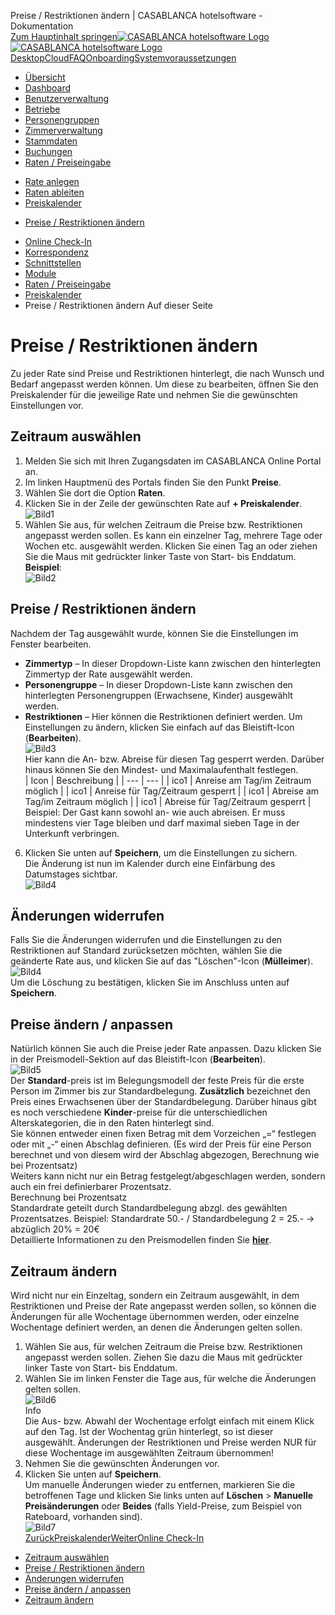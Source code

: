 Preise / Restriktionen ändern | CASABLANCA hotelsoftware - Dokumentation  
[Zum Hauptinhalt springen](https://docs.casablanca.at/cloud/raten/preiskalender/restrictions/#__docusaurus_skipToContent_fallback)[![CASABLANCA hotelsoftware Logo](https://docs.casablanca.at/img/logo.png) ![CASABLANCA hotelsoftware Logo](https://docs.casablanca.at/img/Casablanca_LOGO_2022_neg.png)](https://docs.casablanca.at/) [Desktop](https://docs.casablanca.at/desktop/desktop/)[Cloud](https://docs.casablanca.at/cloud/cloud_systems/)[FAQ](https://docs.casablanca.at/faq)[Onboarding](https://docs.casablanca.at/onboarding/fiscalization)[Systemvoraussetzungen](https://docs.casablanca.at/system_requirements)  
* [Übersicht](https://docs.casablanca.at/cloud/cloud_systems/)
* [Dashboard](https://docs.casablanca.at/cloud/dashboard/)
* [Benutzerverwaltung](https://docs.casablanca.at/cloud/user_management/)
* [Betriebe](https://docs.casablanca.at/cloud/company/)
* [Personengruppen](https://docs.casablanca.at/cloud/person_groups/)
* [Zimmerverwaltung](https://docs.casablanca.at/cloud/rooms/)
* [Stammdaten](https://docs.casablanca.at/cloud/main_data/)
* [Buchungen](https://docs.casablanca.at/cloud/bookings/)
* [Raten / Preiseingabe](https://docs.casablanca.at/cloud/raten/)
+ [Rate anlegen](https://docs.casablanca.at/cloud/raten/rates/)
+ [Raten ableiten](https://docs.casablanca.at/cloud/raten/ableitung/)
+ [Preiskalender](https://docs.casablanca.at/cloud/raten/preiskalender/)
- [Preise / Restriktionen ändern](https://docs.casablanca.at/cloud/raten/preiskalender/restrictions)
* [Online Check-In](https://docs.casablanca.at/cloud/online_checkin/)
* [Korrespondenz](https://docs.casablanca.at/cloud/online_corr/)
* [Schnittstellen](https://docs.casablanca.at/cloud/interfaces/)
* [Module](https://docs.casablanca.at/cloud/module/)  
* [Raten / Preiseingabe](https://docs.casablanca.at/cloud/raten/)
* [Preiskalender](https://docs.casablanca.at/cloud/raten/preiskalender/)
* Preise / Restriktionen ändern
Auf dieser Seite

# Preise / Restriktionen ändern  
Zu jeder Rate sind Preise und Restriktionen hinterlegt, die nach Wunsch und Bedarf angepasst werden können. Um diese zu bearbeiten, öffnen Sie den Preiskalender für die jeweilige Rate und nehmen Sie die gewünschten Einstellungen vor.

## Zeitraum auswählen[](https://docs.casablanca.at/cloud/raten/preiskalender/restrictions/#zeitraum-auswählen "Direkter Link zu Zeitraum auswählen")  
1. Melden Sie sich mit Ihren Zugangsdaten im CASABLANCA Online Portal an.
2. Im linken Hauptmenü des Portals finden Sie den Punkt **Preise**.
3. Wählen Sie dort die Option **Raten**.
4. Klicken Sie in der Zeile der gewünschten Rate auf **+ Preiskalender**.  
![Bild1](https://docs.casablanca.at/assets/images/preiskalender-74dc7cebb1db1c5948c7ce83d020c8ee.png "Preiskalender")  
5. Wählen Sie aus, für welchen Zeitraum die Preise bzw. Restriktionen angepasst werden sollen. Es kann ein einzelner Tag, mehrere Tage oder Wochen etc. ausgewählt werden.
Klicken Sie einen Tag an oder ziehen Sie die Maus mit gedrückter linker Taste von Start- bis Enddatum.  
**Beispiel**:  
![Bild2](https://docs.casablanca.at/assets/images/preiskalender_tag-82cdace435f960303f4b365aaa75a820.png "Preiskalender")

## Preise / Restriktionen ändern[](https://docs.casablanca.at/cloud/raten/preiskalender/restrictions/#preise--restriktionen-ändern "Direkter Link zu Preise / Restriktionen ändern")  
Nachdem der Tag ausgewählt wurde, können Sie die Einstellungen im Fenster bearbeiten.  
* **Zimmertyp** – In dieser Dropdown-Liste kann zwischen den hinterlegten Zimmertyp der Rate ausgewählt werden.
* **Personengruppe** – In dieser Dropdown-Liste kann zwischen den hinterlegten Personengruppen (Erwachsene, Kinder) ausgewählt werden.
* **Restriktionen** – Hier können die Restriktionen definiert werden. Um Einstellungen zu ändern, klicken Sie einfach auf das Bleistift-Icon (**Bearbeiten**).  
![Bild3](https://docs.casablanca.at/assets/images/preiskalender_restriktionen-9e391cfd5ffef1ab907659f262f3c109.png "Preiskalender Restriktionen")  
Hier kann die An- bzw. Abreise für diesen Tag gesperrt werden. Darüber hinaus können Sie den Mindest- und Maximalaufenthalt festlegen.  
| Icon | Beschreibung |
| --- | --- |
| ico1 | Anreise am Tag/im Zeitraum möglich |
| ico1 | Anreise für Tag/Zeitraum gesperrt |
| ico1 | Abreise am Tag/im Zeitraum möglich |
| ico1 | Abreise für Tag/Zeitraum gesperrt |  
Beispiel: Der Gast kann sowohl an- wie auch abreisen. Er muss mindestens vier Tage bleiben und darf maximal sieben Tage in der Unterkunft verbringen.  
6. Klicken Sie unten auf **Speichern**, um die Einstellungen zu sichern.  
Die Änderung ist nun im Kalender durch eine Einfärbung des Datumstages sichtbar.  
![Bild4](https://docs.casablanca.at/assets/images/preiskalender_aenderung-91b1cc6bdf02561d45a4a112d0013201.png "Preiskalender Änderung")

## Änderungen widerrufen[](https://docs.casablanca.at/cloud/raten/preiskalender/restrictions/#änderungen-widerrufen "Direkter Link zu Änderungen widerrufen")  
Falls Sie die Änderungen widerrufen und die Einstellungen zu den Restriktionen auf Standard zurücksetzen möchten, wählen Sie die geänderte Rate aus, und klicken Sie auf das "Löschen"-Icon (**Mülleimer**).  
![Bild4](https://docs.casablanca.at/assets/images/restriktionen_loeschen-01e5f4ad164dd101ea8cd67560cf72e7.png "Restriktionen löschen")  
Um die Löschung zu bestätigen, klicken Sie im Anschluss unten auf **Speichern**.

## Preise ändern / anpassen[](https://docs.casablanca.at/cloud/raten/preiskalender/restrictions/#preise-ändern--anpassen "Direkter Link zu Preise ändern / anpassen")  
Natürlich können Sie auch die Preise jeder Rate anpassen. Dazu klicken Sie in der Preismodell-Sektion auf das Bleistift-Icon (**Bearbeiten**).  
![Bild5](https://docs.casablanca.at/assets/images/preise_aendern-da9549bad6d7b427b5d8a94d449ea084.png "Preise ändern")  
Der **Standard**-preis ist im Belegungsmodell der feste Preis für die erste Person im Zimmer bis zur Standardbelegung. **Zusätzlich** bezeichnet den Preis eines Erwachsenen über der Standardbelegung. Darüber hinaus gibt es noch verschiedene **Kinder**-preise für die unterschiedlichen Alterskategorien, die in den Raten hinterlegt sind.  
Sie können entweder einen fixen Betrag mit dem Vorzeichen „=“ festlegen oder mit „-“ einen Abschlag definieren. (Es wird der Preis für eine Person berechnet und von diesem wird der Abschlag abgezogen, Berechnung wie bei Prozentsatz)  
Weiters kann nicht nur ein Betrag festgelegt/abgeschlagen werden, sondern auch ein frei definierbarer Prozentsatz.  
Berechnung bei Prozentsatz  
Standardrate geteilt durch Standardbelegung abzgl. des gewählten Prozentsatzes.
Beispiel: Standardrate 50.- / Standardbelegung 2 = 25.- -> abzüglich 20% = 20€  
Detaillierte Informationen zu den Preismodellen finden Sie **[hier](https://docs.casablanca.at/cloud/raten/rates/models)**.

## Zeitraum ändern[](https://docs.casablanca.at/cloud/raten/preiskalender/restrictions/#zeitraum-ändern "Direkter Link zu Zeitraum ändern")  
Wird nicht nur ein Einzeltag, sondern ein Zeitraum ausgewählt, in dem Restriktionen und Preise der Rate angepasst werden sollen, so können die Änderungen für alle Wochentage übernommen werden, oder einzelne Wochentage definiert werden, an denen die Änderungen gelten sollen.  
1. Wählen Sie aus, für welchen Zeitraum die Preise bzw. Restriktionen angepasst werden sollen. Ziehen Sie dazu die Maus mit gedrückter linker Taste von Start- bis Enddatum.
2. Wählen Sie im linken Fenster die Tage aus, für welche die Änderungen gelten sollen.  
![Bild6](https://docs.casablanca.at/assets/images/preiskalender_zeitraum-394630670b75d98d8e9d13f1c0df6d1b.png "Preiskalender Zeitraum")  
Info  
Die Aus- bzw. Abwahl der Wochentage erfolgt einfach mit einem Klick auf den Tag. Ist der Wochentag grün hinterlegt, so ist dieser ausgewählt. Änderungen der Restriktionen und Preise werden NUR für diese Wochentage im ausgewählten Zeitraum übernommen!  
3. Nehmen Sie die gewünschten Änderungen vor.
4. Klicken Sie unten auf **Speichern**.  
Um manuelle Änderungen wieder zu entfernen, markieren Sie die betroffenen Tage und klicken Sie links unten auf **Löschen** > **Manuelle Preisänderungen** oder **Beides** (falls Yield-Preise, zum Beispiel von Rateboard, vorhanden sind).  
![Bild7](https://docs.casablanca.at/assets/images/preise_loeschen-32ecb6a4f0e821a06ca653e50c92ef14.png "Preise löschen")  
[ZurückPreiskalender](https://docs.casablanca.at/cloud/raten/preiskalender/)[WeiterOnline Check-In](https://docs.casablanca.at/cloud/online_checkin/)  
* [Zeitraum auswählen](https://docs.casablanca.at/cloud/raten/preiskalender/restrictions/#zeitraum-auswählen)
* [Preise / Restriktionen ändern](https://docs.casablanca.at/cloud/raten/preiskalender/restrictions/#preise--restriktionen-ändern)
* [Änderungen widerrufen](https://docs.casablanca.at/cloud/raten/preiskalender/restrictions/#änderungen-widerrufen)
* [Preise ändern / anpassen](https://docs.casablanca.at/cloud/raten/preiskalender/restrictions/#preise-ändern--anpassen)
* [Zeitraum ändern](https://docs.casablanca.at/cloud/raten/preiskalender/restrictions/#zeitraum-ändern)